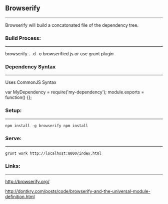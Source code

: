 ## Browserify
---
Browserify will build a concatonated file of the dependency tree.

### Build Process:
---
browserify . -d -o browserified.js
or use grunt plugin


### Dependency Syntax
---
Uses CommonJS Syntax

var MyDependency = require('my-dependency');
module.exports = function() {};

### Setup:
---
`
npm install -g browserify
npm install
`

### Serve:
---
`
grunt work
http://localhost:8000/index.html
`


### Links:
---
http://browserify.org/

http://dontkry.com/posts/code/browserify-and-the-universal-module-definition.html
